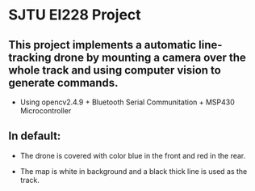 # SJTU EI228 Project
## This project implements a automatic line-tracking drone by mounting a camera over the whole track and using computer vision to generate commands.

- Using opencv2.4.9 + Bluetooth Serial Communitation + MSP430 Microcontroller

## In default:

- The drone is covered with color blue in the front and red in the rear. 

- The map is white in background and a black thick line is used as the track.
